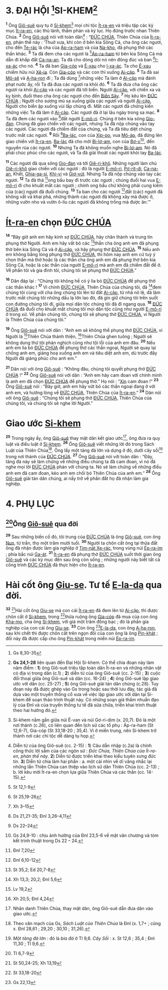 # 3. ĐẠI HỘI [^1@-f519b273-2418-4d4b-a3af-1d457fe96364]SI-KHEM[^1-f519b273-2418-4d4b-a3af-1d457fe96364]
<sup><b>1</b></sup> Ông [Giô-suê]() quy tụ ở [Si-khem]()[^2-f519b273-2418-4d4b-a3af-1d457fe96364] mọi chi tộc [Ít-ra-en]() và triệu tập các kỳ mục [Ít-ra-en](), các thủ lãnh, thẩm phán và ký lục. Họ đứng trước nhan Thiên Chúa. <sup><b>2</b></sup> Ông [Giô-suê]() nói với toàn dân[^3-f519b273-2418-4d4b-a3af-1d457fe96364] : “[ĐỨC CHÚA](), Thiên Chúa của [Ít-ra-en](), phán thế này : ‘Thuở xưa, khi còn ở bên kia Sông Cả, cha ông các ngươi, cho đến [Te-rác]() là cha của [Áp-ra-ham]() và của [Na-kho](), đã phụng thờ các thần khác. <sup><b>3</b></sup> Ta đã đem cha các ngươi là [^2@-f519b273-2418-4d4b-a3af-1d457fe96364][Áp-ra-ham]() từ bên kia Sông Cả mà dẫn đi khắp đất [Ca-na-an](). Ta đã cho dòng dõi nó nên đông đúc và ban [^3@-f519b273-2418-4d4b-a3af-1d457fe96364][I-xa-ác]() cho nó. <sup><b>4</b></sup> Ta đã ban [Gia-cóp]() và [Ê-xau]() cho [I-xa-ác](). Ta cho [Ê-xau]() chiếm hữu núi [Xê-ia](). Còn [Gia-cóp]() và các con thì xuống [Ai-cập](). <sup><b>5</b></sup> Ta đã sai [Mô-sê]() và [A-ha-ron]() đi ; Ta đã dùng [^4@-f519b273-2418-4d4b-a3af-1d457fe96364]những việc Ta làm ở [Ai-cập]() mà đánh phạt nước ấy, rồi Ta đã đưa các ngươi ra khỏi đó. <sup><b>6</b></sup> Ta đã đưa cha ông các ngươi ra khỏi [Ai-cập]() và các ngươi đã tới biển. Người [Ai-cập](), với chiến xa và kỵ binh, đuổi theo cha ông các ngươi cho đến [Biển Sậy](). <sup><b>7</b></sup> Họ kêu lên [ĐỨC CHÚA]() ; Người cho sương mù sa xuống giữa các ngươi và người [Ai-cập](), Người cho biển ập xuống vùi lấp chúng đi. Mắt các ngươi đã chứng kiến những việc Ta đã làm ở [Ai-cập](). Các ngươi đã ở lại lâu ngày trong sa mạc. <sup><b>8</b></sup> Ta đã đem các ngươi vào [^5@-f519b273-2418-4d4b-a3af-1d457fe96364]đất người [E-mô-ri](). Chúng ở bên kia sông [Gio-đan](). Chúng đã giao chiến với các ngươi, nhưng Ta đã nộp chúng vào tay các ngươi. Các ngươi đã chiếm đất của chúng, và Ta đã tiêu diệt chúng trước mắt các ngươi. <sup><b>9</b></sup> Rồi [^6@-f519b273-2418-4d4b-a3af-1d457fe96364][Ba-lác](), con của [Xíp-po](), vua [Mô-áp](), đã đứng lên giao chiến với [Ít-ra-en](). [Ba-lác]() đã cho mời [Bi-lơ-am](), con của [Bơ-o]()[^4-f519b273-2418-4d4b-a3af-1d457fe96364], đến nguyền rủa các ngươi. <sup><b>10</b></sup> Nhưng Ta đã không muốn nghe [Bi-lơ-am](). Nó đã phải chúc phúc cho các ngươi, và Ta đã giải thoát các ngươi khỏi tay [Ba-lác]().

<sup><b>11</b></sup> Các ngươi đã qua sông [Gio-đan]() và tới [Giê-ri-khô](). Những người làm chủ [Giê-ri-khô]() giao chiến với các ngươi : đó là người [E-mô-ri](), [Pơ-rít-di](), [Ca-na-an](), Khết, [Ghia-ga-si](), [Khi-vi]() và [Giơ-vút](). Nhưng Ta đã nộp chúng vào tay các ngươi. <sup><b>12</b></sup> Ta đã thả [^7@-f519b273-2418-4d4b-a3af-1d457fe96364]ong bầu bay đi trước các ngươi ; chúng đuổi hai vua [E-mô-ri]() đi cho khuất mắt các ngươi ; chính ong bầu chứ không phải cung kiếm của (các) ngươi đã đuổi chúng. <sup><b>13</b></sup> Ta ban cho các ngươi [^8@-f519b273-2418-4d4b-a3af-1d457fe96364]đất (các) ngươi đã không vất vả khai phá, những thành các ngươi đã không xây mà được ở, những vườn nho và vườn ô-liu các ngươi đã không trồng mà được ăn.’”


# [Ít-ra-en]() chọn [ĐỨC CHÚA]()
<sup><b>14</b></sup> “Bây giờ anh em hãy kính sợ [ĐỨC CHÚA](), hãy chân thành và trung tín phụng thờ Người. Anh em hãy vất bỏ các [^9@-f519b273-2418-4d4b-a3af-1d457fe96364]thần cha ông anh em đã phụng thờ bên kia Sông Cả và ở [Ai-cập](), và hãy phụng thờ [ĐỨC CHÚA](). <sup><b>15</b></sup> Nếu anh em không bằng lòng phụng thờ [ĐỨC CHÚA](), thì hôm nay anh em cứ tuỳ ý chọn thần mà thờ hoặc là các thần cha ông anh em đã phụng thờ bên kia Sông Cả, hoặc là các thần của người [E-mô-ri]() mà anh em đã chiếm đất để ở. Về phần tôi và gia đình tôi, chúng tôi sẽ phụng thờ [ĐỨC CHÚA]().”

<sup><b>16</b></sup> Dân đáp lại : “Chúng tôi không hề có ý lìa bỏ [ĐỨC CHÚA]() để phụng thờ các thần khác ! <sup><b>17</b></sup> Vì chính [ĐỨC CHÚA](), Thiên Chúa của chúng tôi, đã [^10@-f519b273-2418-4d4b-a3af-1d457fe96364]đem chúng tôi cùng với cha ông chúng tôi lên từ đất [Ai-cập](), từ nhà nô lệ, đã làm trước mắt chúng tôi những dấu lạ lớn lao đó, đã gìn giữ chúng tôi trên suốt con đường chúng tôi đi, giữa mọi dân tộc chúng tôi đã đi ngang qua. <sup><b>18</b></sup> [ĐỨC CHÚA]() đã đuổi cho khuất mắt chúng tôi mọi dân tộc cũng như người [E-mô-ri]() ở trong xứ. Về phần chúng tôi, chúng tôi sẽ phụng thờ [ĐỨC CHÚA](), vì Người là Thiên Chúa của chúng tôi.”

<sup><b>19</b></sup> Ông [Giô-suê]() nói với dân : “Anh em sẽ không thể phụng thờ [ĐỨC CHÚA](), vì Người là [^11@-f519b273-2418-4d4b-a3af-1d457fe96364]Thiên Chúa thánh thiện, [^12@-f519b273-2418-4d4b-a3af-1d457fe96364]Thiên Chúa ghen tuông ; Người sẽ không dung thứ tội phản nghịch cũng như tội lỗi của anh em đâu. <sup><b>20</b></sup> Nếu anh em lìa bỏ [ĐỨC CHÚA]() để phụng thờ các thần ngoại, Người sẽ quay lại chống anh em, giáng hoạ xuống anh em và tiêu diệt anh em, dù trước đây Người đã giáng phúc cho anh em.”

<sup><b>21</b></sup> Dân nói với ông [Giô-suê]() : “Không đâu, chúng tôi quyết phụng thờ [ĐỨC CHÚA]() !” <sup><b>22</b></sup> Ông [Giô-suê]() nói với dân : “Anh em hãy cam đoan với chính mình là anh em đã chọn [ĐỨC CHÚA]() để phụng thờ.” Họ nói : “[Xin]() cam đoan !” <sup><b>23</b></sup> Ông [Giô-suê]() nói : “Bây giờ, anh em hãy vứt bỏ các thần ngoại đang ở với anh em, và hướng lòng về [ĐỨC CHÚA](), Thiên Chúa của [Ít-ra-en]().” <sup><b>24</b></sup> Dân nói với ông [Giô-suê]() : “Chúng tôi sẽ phụng thờ [ĐỨC CHÚA](), Thiên Chúa của chúng tôi, và chúng tôi sẽ nghe lời Người.”


# Giao ước [Si-khem]()
<sup><b>25</b></sup> Trong ngày ấy, ông [Giô-suê]() thay mặt dân kết giao ước[^5-f519b273-2418-4d4b-a3af-1d457fe96364], ông đưa ra quy luật và điều luật ở [Si-khem](). <sup><b>26</b></sup> Ông [Giô-suê]() viết những lời đó trong Sách Luật của Thiên Chúa[^6-f519b273-2418-4d4b-a3af-1d457fe96364]. Ông lấy một tảng đá lớn và dựng ở đó, dưới cây sồi[^7-f519b273-2418-4d4b-a3af-1d457fe96364] trong nơi thánh của [ĐỨC CHÚA](). <sup><b>27</b></sup> Ông [Giô-suê]() nói với toàn dân : “Đây, tảng đá này sẽ làm chứng về những điều chúng ta đã cam đoan, vì nó đã nghe mọi lời [ĐỨC CHÚA]() phán với chúng ta. Nó sẽ làm chứng về những điều anh em đã cam đoan, kẻo anh em chối bỏ Thiên Chúa của anh em.” <sup><b>28</b></sup> Ông [Giô-suê]() giải tán dân chúng, ai nấy trở về phần đất họ đã nhận làm gia nghiệp.


# 4. PHỤ LỤC

## [^13@-f519b273-2418-4d4b-a3af-1d457fe96364]Ông [Giô-suê]() qua đời
<sup><b>29</b></sup> Sau những biến cố đó, tôi trung của [ĐỨC CHÚA]() là ông [Giô-suê](), con ông [Nun](), từ trần, thọ một trăm mười tuổi. <sup><b>30</b></sup> Người ta chôn cất ông tại thửa đất ông đã nhận được làm gia nghiệp ở [Tim-nát Xe-rác](), trong vùng núi [Ép-ra-im]() ; phía bắc núi [Ga-át](). <sup><b>31</b></sup> [Ít-ra-en]() đã phụng thờ [ĐỨC CHÚA]() suốt thời gian ông [Giô-suê]() và các kỳ mục đến sau ông còn sống ; những người này biết tất cả công trình [ĐỨC CHÚA]() đã thực hiện cho [Ít-ra-en]().


# Hài cốt ông [Giu-se](). Tư tế [E-la-da]() qua đời.
<sup><b>32</b></sup> [^14@-f519b273-2418-4d4b-a3af-1d457fe96364]Hài cốt ông [Giu-se]() mà con cái [Ít-ra-en]() đã đem lên từ [Ai-cập](), thì được chôn cất ở [Si-khem](), trong [^15@-f519b273-2418-4d4b-a3af-1d457fe96364]thửa ruộng ông [Gia-cóp]() đã mua của con ông [Kha-mo](), cha ông [Si-khem](), với giá một trăm đồng bạc ; đó là phần gia nghiệp của con cái ông [Giu-se](). <sup><b>33</b></sup> Còn ông [^16@-f519b273-2418-4d4b-a3af-1d457fe96364][E-la-da](), con ông [A-ha-ron](), sau khi chết thì được chôn cất trên ngọn đồi của con ông là ông [Pin-khát]() ; đồi này đã được cấp cho ông [Pin-khát]() trong miền núi [Ép-ra-im]().

[^1-f519b273-2418-4d4b-a3af-1d457fe96364]: **Gs 24,1-28** liên quan đến Đại Hội Si-khem. Có thể chia đoạn này làm năm điểm : **1**) ông Giô-suê triệu tập toàn dân Ít-ra-en và những nhân vật có địa vị trong dân (c.1) ; **2**) diễn từ của ông Giô-suê (cc. 2-15) ; **3**) cuộc đối thoại giữa ông Giô-suê và dân (cc. 16-24) ; **4**) ông Giô-suê lập giao ước với dân (cc. 25-27) ; **5**) ông Giô-suê giải tán dân chúng (c.28). Tuy đoạn này đã được ghép vào Gs trong hoặc sau thời lưu đày, tác giả đã dựa vào một truyền thống cổ xưa về việc lập giao ước với dân tại Si-khem để soạn thảo trình thuật này. Có những soạn giả thấm nhuần đạo lý của Đnl và của truyền thống tư tế đã sửa chữa, triển khai trình thuật theo hai hướng đó.
[^2-f519b273-2418-4d4b-a3af-1d457fe96364]: Si-khem nằm gần giữa núi Ê-van và núi Gơ-ri-dim (x. 20,7). Đó là một nơi thánh (c.26), có liên quan đến lịch sử các tổ phụ : Áp-ra-ham (St 12,6-7), Gia-cóp (St 33,18-20 ; 35,4). Vì ở miền trung, nên Si-khem trở thành nơi các chi tộc dễ dàng tụ họp.
[^3-f519b273-2418-4d4b-a3af-1d457fe96364]: Diễn từ của ông Giô-suê (cc. 2-15) : **1**) Câu dẫn nhập (c.2a) là chính công thức lời sấm của các ngôn sứ : *Đức Chúa, Thiên Chúa của Ít-ra-en, phán thế này*. **2**) Diễn từ được triển khai theo kiểu tuyên xưng đức tin. **3**) Diễn từ chia làm hai phần : a. một cái nhìn về dĩ vãng nhắc lại những lần Thiên Chúa can thiệp vào lịch sử dân Thiên Chúa (cc. 2-13) ; b. lời kêu mời Ít-ra-en chọn lựa giữa Thiên Chúa và các thần (cc. 14-15).
[^4-f519b273-2418-4d4b-a3af-1d457fe96364]: Gs 24,9-10 : chịu ảnh hưởng của Đnl 23,5-6 về mặt văn chương và tóm kết trình thuật trong Ds 22 – 24.
[^5-f519b273-2418-4d4b-a3af-1d457fe96364]: Nhân danh Thiên Chúa, thay mặt dân, ông Giô-suê dẫn đưa dân vào giao ước.
[^6-f519b273-2418-4d4b-a3af-1d457fe96364]: Theo văn mạch của Gs, *Sách Luật của Thiên Chúa* là Đnl (x. 1,7+ ; cũng x. Đnl 28,61 ; 29,20 ; 30,10 ; 31,26).
[^7-f519b273-2418-4d4b-a3af-1d457fe96364]: *Một tảng đá lớn* : đó là *bia đá* ở Tl 9,6. *Cây Sồi* : x. St 12,6 ; 35,4 ; Đnl 11,30 ; Tl 9,6.
[^1@-f519b273-2418-4d4b-a3af-1d457fe96364]: Gs 8,30-35
[^2@-f519b273-2418-4d4b-a3af-1d457fe96364]: St 12,1-9
[^3@-f519b273-2418-4d4b-a3af-1d457fe96364]: St 25,19-26
[^4@-f519b273-2418-4d4b-a3af-1d457fe96364]: Xh 3–15
[^5@-f519b273-2418-4d4b-a3af-1d457fe96364]: Ds 21,21-35; Đnl 3,26–4,11
[^6@-f519b273-2418-4d4b-a3af-1d457fe96364]: Ds 22–24
[^7@-f519b273-2418-4d4b-a3af-1d457fe96364]: Đnl 7,20
[^8@-f519b273-2418-4d4b-a3af-1d457fe96364]: Đnl 6,10-12
[^9@-f519b273-2418-4d4b-a3af-1d457fe96364]: St 35,2; Ed 20,7-8
[^10@-f519b273-2418-4d4b-a3af-1d457fe96364]: Xh 13,3; 20,2; Đnl 5,6
[^11@-f519b273-2418-4d4b-a3af-1d457fe96364]: Lv 19,2
[^12@-f519b273-2418-4d4b-a3af-1d457fe96364]: Xh 20,5; Đnl 4,24
[^13@-f519b273-2418-4d4b-a3af-1d457fe96364]: Tl 6,7-9
[^14@-f519b273-2418-4d4b-a3af-1d457fe96364]: St 50,24-25; Xh 13,19
[^15@-f519b273-2418-4d4b-a3af-1d457fe96364]: St 33,18-20
[^16@-f519b273-2418-4d4b-a3af-1d457fe96364]: Gs 22,13